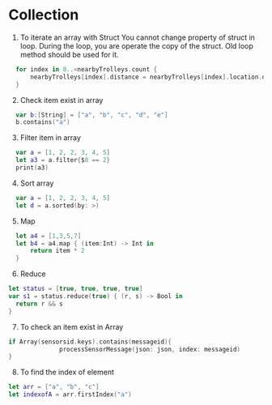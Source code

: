 # Collection

1. To iterate an array with Struct
  You cannot change property of struct in loop. During the loop, you are operate the copy of the struct. Old loop method should be used for it. 
```swift
  for index in 0..<nearbyTrolleys.count {
      nearbyTrolleys[index].distance = nearbyTrolleys[index].location.distance(from: currentlocation)
  }
```
2. Check item exist in array
```swift
  var b:[String] = ["a", "b", "c", "d", "e"]
  b.contains("a")
```
3. Filter item in array
```swift
  var a = [1, 2, 2, 3, 4, 5]
  let a3 = a.filter{$0 == 2}
  print(a3)
```
4. Sort array
```swift
  var a = [1, 2, 2, 3, 4, 5]
  let d = a.sorted(by: >)
```
5. Map 
```swift
  let a4 = [1,3,5,7]
  let b4 = a4.map { (item:Int) -> Int in
      return item * 2
  }
```
6. Reduce
```swift
let status = [true, true, true, true]
var s1 = status.reduce(true) { (r, s) -> Bool in
  return r && s
}
```
7. To check an item exist in Array
```swift
if Array(sensorsid.keys).contains(messageid){
              processSensorMessage(json: json, index: messageid)
}

```
8. To find the index of element
```swift
let arr = ["a", "b", "c"]
let indexofA = arr.firstIndex("a")
```
